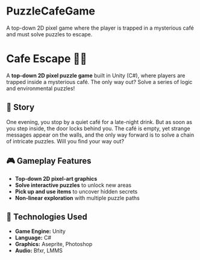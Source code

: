 # PuzzleCafeGame
A top-down 2D pixel game where the player is trapped in a mysterious café and must solve puzzles to escape.

# Cafe Escape 🏪🧩  
A **top-down 2D pixel puzzle game** built in Unity (C#), where players are trapped inside a mysterious café. The only way out? Solve a series of logic and environmental puzzles!

## 📜 Story  
One evening, you stop by a quiet café for a late-night drink. But as soon as you step inside, the door locks behind you. The café is empty, yet strange messages appear on the walls, and the only way forward is to solve a chain of intricate puzzles. Will you find your way out?

## 🎮 Gameplay Features  
- **Top-down 2D pixel-art graphics**  
- **Solve interactive puzzles** to unlock new areas  
- **Pick up and use items** to uncover hidden secrets  
- **Non-linear exploration** with multiple puzzle paths  

## 🔧 Technologies Used  
- **Game Engine:** Unity  
- **Language:** C#  
- **Graphics:** Aseprite, Photoshop  
- **Audio:** Bfxr, LMMS  
